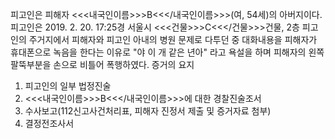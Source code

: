 피고인은 피해자 <<<내국인이름>>>B<<</내국인이름>>>(여, 54세)의 아버지이다. 피고인은 2019. 2. 20. 17:25경 서울시 <<<건물>>>C<<</건물>>>건물, 2층 피고인의 주거지에서 피해자와 피고인 아내의 병원 문제로 다투던 중 대화내용을 피해자가 휴대폰으로 녹음을 한다는 이유로 "야 이 개 같은 년아" 라고 욕설을 하며 피해자의 왼쪽 팔뚝부분을 손으로 비틀어 폭행하였다. 증거의 요지
1. 피고인의 일부 법정진술
1. <<<내국인이름>>>B<<</내국인이름>>>에 대한 경찰진술조서
1. 수사보고(112신고사건처리표, 피해자 진정서 제출 및 증거자료 첨부)
1. 결정전조사서